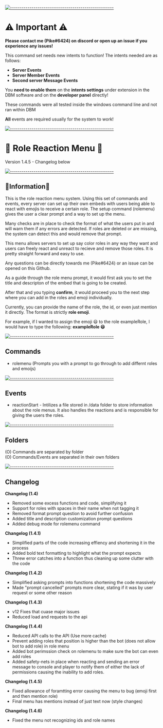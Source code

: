 [![-----------------------------------------------------](https://raw.githubusercontent.com/andreasbm/readme/master/assets/lines/aqua.png)](#Important)
# ⚠️ Important ⚠️
**Please contact me (Pike#6424) on discord or open up an issue if you experience any issues!**
  
This command set needs new intents to function!
The intents needed are as follows:
- **Server Events**  
- **Server Member Events**   
- **Second server Message Events** 

You **need to enable them** on the **intents settings** under extension in the DBM software and on the **developer panel** directly!
  
These commands were all tested inside the windows command line and not ran within DBM  

**All** events are required usually for the system to work!
  
[![-----------------------------------------------------](https://raw.githubusercontent.com/andreasbm/readme/master/assets/lines/aqua.png)](#Important)
# 📇  Role Reaction Menu 📇
Version 1.4.5 - Changelog below
  
[![-----------------------------------------------------](https://raw.githubusercontent.com/andreasbm/readme/master/assets/lines/aqua.png)](#Important)
  
## 📝Information📝
This is the role reaction menu system. Using this set of commands and events, every server can set up their own embeds with users being able to react with emojis to receive a certain role. The setup command (rolemenu) gives the user a clear prompt and a way to set up the menu. 

Many checks are in place to check the format of what the users put in and will warn them if any errors are detected. If roles are deleted or are missing, the system can detect this and would remove that prompt.

This menu allows servers to set up say color roles in any way they want and users can freely react and unreact to recieve and remove those roles. It is pretty straight forward and easy to use.

Any questions can be directly towards me (Pike#6424) or an issue can be opened on this Github.

As a guide through the role menu prompt, it would first ask you to set the title and descripton of the embed that is going to be created.

After that and you typing **confirm**, it would proceed you to the next step where you can add in the roles and emoji individually.

Currently, you can provide the name of the role, the id, or even just mention it directly. The format is strictly **role emoji**.

For example, if I wanted to assign the emoji 😃 to the role exampleRole, I would have to type the following:
**exampleRole 😃**
  
[![-----------------------------------------------------](https://raw.githubusercontent.com/andreasbm/readme/master/assets/lines/aqua.png)](#Important)
  
## Commands
- rolemenu (Prompts you with a prompt to go through to add differnt roles and emoijs)
  
[![-----------------------------------------------------](https://raw.githubusercontent.com/andreasbm/readme/master/assets/lines/aqua.png)](#Important)
  
## Events
- reactionStart - Intilizes a file stored in /data folder to store information about the role menus. It also handles the reactions and is responsible for giving the users the roles.
  
[![-----------------------------------------------------](https://raw.githubusercontent.com/andreasbm/readme/master/assets/lines/aqua.png)](#Important)
  
## Folders
(O) Commands are separated by folder  
(O) Commands/Events are separated in their own folders
  
[![-----------------------------------------------------](https://raw.githubusercontent.com/andreasbm/readme/master/assets/lines/aqua.png)](#Important)
  
## Changelog
**Changelog (1.4)**
- Removed some excess functions and code, simplifying it  
- Support for roles with spaces in their name when not tagging it  
- Removed format prompt question to avoid further confusion  
- Added title and description customization prompt questions  
- Added debug mode for rolemenu command  
  
**Changelog (1.4.1)**
- Simplified parts of the code increasing effiency and shortening it in the process  
- Added bold text formatting to highlight what the prompt expects  
- Threw error catches into a function thus cleaning up some clutter with the code    
   
**Changelog (1.4.2)**
- Simplified asking prompts into functions shortening the code massively
- Made "prompt cancelled" prompts more clear, stating if it was by user request or some other reason  
   
**Changelog (1.4.3)**  
- v12 Fixes that cuase major issues  
- Reduced load and requests to the api  
  
**Changelog (1.4.4)**
- Reduced API calls to the API (Use more cache) 
- Prevent adding roles that position is higher than the bot (does not allow bot to add role) in role menu  
- Added bot perimssion check on rolemenu to make sure the bot can even add roles  
- Added safety-nets in place when reacting and sending an error message to console and player to notify them of either the lack of permissions causing the inability to add roles.  

**Changelog (1.4.5)**
- Fixed allowance of foramtting error causing the menu to bug (emoji first and then mention role)  
- Final menu has mentions instead of just text now (style changes)  
  
**Changelog (1.4.6)**  
- Fixed the menu not recognizing ids and role names  
